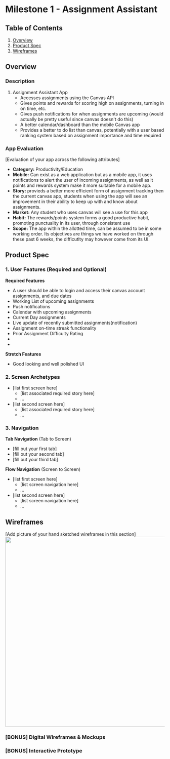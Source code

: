  # Milestone 1 - Assignment Assistant

## Table of Contents

1. [Overview](#Overview)
1. [Product Spec](#Product-Spec)
1. [Wireframes](#Wireframes)

## Overview

### Description

1. Assignment Assistant App
    - Accesses assignments using the Canvas API
    - Gives points and rewards for scoring high on assignments, turning in on time, etc.
    - Gives push notifications for when assignments are upcoming (would actually be pretty useful since canvas doesn't do this)
    - A better calendar/dashboard than the mobile Canvas app
    - Provides a better to do list than canvas, potentially with a user based ranking system based on assignment importance and time required 
    

### App Evaluation

[Evaluation of your app across the following attributes]
- **Category:** Productivity/Education
- **Mobile:** Can exist as a web application but as a mobile app, it uses notifications to alert the user of incoming assignments, as well as it points and rewards system make it more suitable for a mobile app.
- **Story:** provieds a better more efficient form of assignment tracking then the current canvas app, students when using the app will see an improvement in their ability to keep up with and know about assignments.
- **Market:** Any student who uses canvas will see a use for this app
- **Habit:** The rewards/points system forms a good productive habit, promoting punctuality in its user, through consistent use
- **Scope:** The app within the allotted time, can be assumed to be in some working order. Its objectives are things we have worked on through these past 6 weeks, the difficutlty may however come from its UI. 
## Product Spec

### 1. User Features (Required and Optional)

**Required Features**

* A user should be able to login and access their canvas account assignments, and due dates 
* Working List of upcoming assignments
* Push notifications 
* Calendar with upcoming assignments
* Current Day assignments
* Live update of recently submitted assignments(notification)
* Assignment on-time streak functionality
* Prior Assignment Difficulty Rating 
* 
* 

**Stretch Features**

* Good looking and well polished UI

### 2. Screen Archetypes

- [list first screen here]
  - [list associated required story here]
  - ...
- [list second screen here]
  - [list associated required story here]
  - ...

### 3. Navigation

**Tab Navigation** (Tab to Screen)

* [fill out your first tab]
* [fill out your second tab]
* [fill out your third tab]

**Flow Navigation** (Screen to Screen)

- [list first screen here]
  - [list screen navigation here]
  - ...
- [list second screen here]
  - [list screen navigation here]
  - ...

## Wireframes

[Add picture of your hand sketched wireframes in this section]
<img src="https://i.imgur.com/5VESyRJ.jpg" width=600>

### [BONUS] Digital Wireframes & Mockups

### [BONUS] Interactive Prototype

